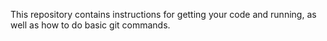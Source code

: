 This repository contains instructions for getting your code and running, as well as how to do basic git commands.
